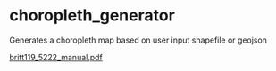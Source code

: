 # choropleth_generator
Generates a choropleth map based on user input shapefile or geojson

[britt119_5222_manual.pdf](https://github.com/CharlieB12/choropleth_generator/files/13801862/britt119_5222_manual.pdf)
